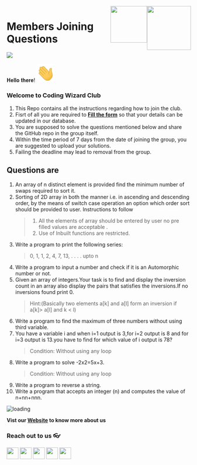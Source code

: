 <img src="https://www.pikpng.com/pngl/b/163-1630185_s-o-a-university-siksha-o-anusandhan-university.png" align="right" width="120" height="120"/>
<img src="https://instagram.fpat1-1.fna.fbcdn.net/v/t51.2885-19/s150x150/118604503_730349957521292_7483456403450844292_n.jpg?tp=1&_nc_ht=instagram.fpat1-1.fna.fbcdn.net&_nc_ohc=nPS_IOgezfEAX86ekaD&edm=ABfd0MgBAAAA&ccb=7-4&oh=20eee37d8f5b3a0ce86fea308b4e47b9&oe=60B5D0AC&_nc_sid=7bff83" align="right" width="100" height="100"/>

# Members Joining Questions

[![](https://img.shields.io/badge/CWC-ITER-gray.svg?style=for-the-badge&colorB=0000f&logo=github)](https://elastic-bose-ed6583.netlify.app/)

𝐇𝐞𝐥𝐥𝐨 𝐭𝐡𝐞𝐫𝐞! <img src="https://raw.githubusercontent.com/ABSphreak/ABSphreak/master/gifs/Hi.gif" width="50px"> <h3>Welcome to Coding Wizard Club</h3>

<ol>
  <li>This Repo contains all the instructions regarding how to join the club.</li>
  <li>Fisrt of all you are required to <b><a href="https://elastic-bose-ed6583.netlify.app/">Fill the form</a></b> so that your details can be updated in our database.</li>
  <li>You are supposed to solve the questions mentioned below and share the GitHub repo in the group itself.</li>
  <li>Within the time period of 7 days from the date of joining the group, you are suggested to upload your solutions.</li>
  <li>Failing the deadline may lead to removal from the group.</li>
</ol>

<h2>Questions are</h2>
<ol>
  <li>An array of n distinct element is provided find the minimum number of swaps required to sort it.</li>
  <li>Sorting of 2D array in both the manner i.e. in ascending and descending order, by the means of switch case operation an option which order sort should be provided to user. Instructions to follow
  
  > 1. All the elements of array should be entered by user no pre filled values are acceptable .
  > 2. Use of Inbuilt functions are restricted.
  </li>
  <li>Write a program to print the following series:
  
  >	0, 1, 1, 2, 4, 7, 13,  . . . . upto n
  </li>
  <li> Write a program to input a number and check if it is an Automorphic number or not.</li>
  <li>Given an array of integers.Your task is to find  and display the inversion count in an array also display the pairs that satisfies the inversions.If no inversions found print 0.
  
  >Hint:(Basically two elements a[k] and a[l] form an inversion if a[k]> a[l] and k < l)
  </li>
  <li>Write a program to find the maximum of three numbers without using third variable.</li>
  <li> You have a variable i and when i=1 output is 3,for i=2 output is 8 and for i=3 output is 13.you have to find for which value of i output is 78?
   
   > Condition: Without using any loop
  </li>
  <li>Write a program to solve -2x2=5x+3.
     
   > Condition: Without using any loop
  </li>
  <li> Write a program to reverse a string.</li>
  <li>Write a program that accepts an integer (n) and computes the value of n+nn+nnn.</li>
</ol>

![loading](https://github.githubassets.com/images/spinners/octocat-spinner-64.gif)

<b>Vist our <a href="https://elastic-bose-ed6583.netlify.app/">Website</a> to know more about us</b>

### Reach out to us 👓
<a href="https://www.linkedin.com/in/coding-wizard-club/"><img src="https://i.ibb.co/Kx2GSrT/linkedin.png" width="32px" height="32px"></a>
<a href="https://github.com/CodingWizardITER"><img src="https://cdn.iconscout.com/icon/free/png-256/github-108-438008.png" width="32px" height="32px"></a>
<a href="https://t.me/cwcincisive"><img src="https://upload.wikimedia.org/wikipedia/commons/thumb/8/83/Telegram_2019_Logo.svg/512px-Telegram_2019_Logo.svg.png" width="32px" height="32px"></a>
<a href="https://www.instagram.com/iter.coding.wizards/"><img src="https://f0.pngfuel.com/png/605/658/black-and-white-instagram-logo-logo-black-and-white-instagram-logo-png-clip-art-thumbnail.png" width="32px" height="32px"></a> 
<a href="https://www.facebook.com/Coding-Wizard-108139571018885"><img src="https://i.ibb.co/zmYNW4p/facebook.png" width="32px" height="32px"></a>

